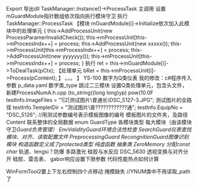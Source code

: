Export 导出dll
TaskManager::Instance()->ProcessTask 主调用
设置mGuardModule指针数组依次指向执行模块守卫
执行TaskManager::ProcessTask
【模块
mGuardModule[i]->Initialize依次加入此模块中的处理单元
{
this->AddProcessUnit(new ProcessParamerInvalidCheck());
this->mProcessUnit[this->mProcessIndx++] = process;
this->AddProcessUnit(new xxxxx());
this->mProcessUnit[this->mProcessIndx++] = process;
this->AddProcessUnit(new yyyyyyy());
this->mProcessUnit[this->mProcessIndx++] = process;
}
执行 ret = this->mGuardModule[i]->ToDealTask(pCtx);
【处理单元
bRet = this->mProcessUnit[i]->Process(pContent);
】
。。。
】
YS-100 数字为Q类仪表
我的修改：c#程序传入参数
p_data.yaml 数字类_type
跳过二三模块
设置Q类处理单元，包含头文件，新建ProcessNumA.h.cpp
(to_string((long long)yp)
pow(10.0F
testInfo.ImageFiles = "1|2|测试图片\\普通长\\DSC_5127-3.JPG";
测试图片的全路径
testInfo.TempletDir = "测试图片\\普????????????通";
testInfo.EquipNo = "DSC_5126"; //用测试参数编号表示模板图像的编号 
模板图片的文件夹，及路径
Content 联系整体的全局数据
enum GuardType 各模块类型
每大模块（由该模块守卫*Guard负责管理）
EnvValidityGuard环境合法性检查
SearchGuard仪表查找模块、对齐、读取配置文件
PreprocessingGuard
RecongnitionGuard图像识别模块
构造函数定义成了protected类型
纯虚函数
抽象类
ZeroMemory 分配const char*
轨道、lengsi？防爆
多路激光
硅胶与水反应
DSC_5630
透视变换与对齐分开
硅胶、雷击表、
gabor响应设置下限参数
代码性能热点如何计算

WinFormTool2要上下左右控制四个点移动
掩模缺失
//YNUM类中不用读取_path了
